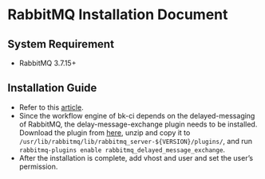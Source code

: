 # RabbitMQ Installation Document

## System Requirement

- RabbitMQ 3.7.15+

## Installation Guide

- Refer to this [article](https://www.vultr.com/docs/how-to-install-rabbitmq-on-centos-7).
- Since the workflow engine of bk-ci depends on the delayed-messaging of RabbitMQ, the delay-message-exchange plugin needs to be installed. Download the plugin from [here](https://dl.bintray.com/rabbitmq/community-plugins/3.7.x/rabbitmq_delayed_message_exchange), unzip and copy it to `/usr/lib/rabbitmq/lib/rabbitmq_server-${VERSION}/plugins/`, and run `rabbitmq-plugins enable rabbitmq_delayed_message_exchange`.
- After the installation is complete, add vhost and user and set the user’s permission.
